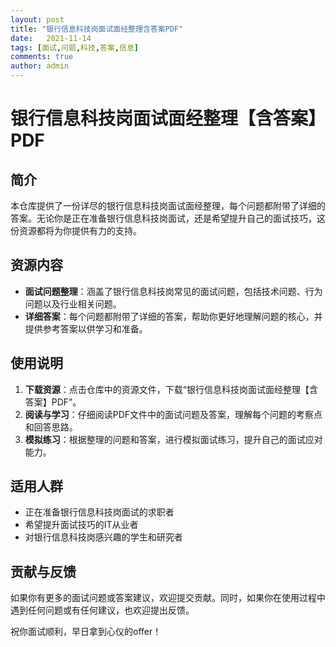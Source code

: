 ```yaml
---
layout: post
title: "银行信息科技岗面试面经整理含答案PDF"
date:   2021-11-14
tags: [面试,问题,科技,答案,信息]
comments: true
author: admin
---
```

# 银行信息科技岗面试面经整理【含答案】PDF

## 简介

本仓库提供了一份详尽的银行信息科技岗面试面经整理，每个问题都附带了详细的答案。无论你是正在准备银行信息科技岗面试，还是希望提升自己的面试技巧，这份资源都将为你提供有力的支持。

## 资源内容

- **面试问题整理**：涵盖了银行信息科技岗常见的面试问题，包括技术问题、行为问题以及行业相关问题。
- **详细答案**：每个问题都附带了详细的答案，帮助你更好地理解问题的核心，并提供参考答案以供学习和准备。

## 使用说明

1. **下载资源**：点击仓库中的资源文件，下载“银行信息科技岗面试面经整理【含答案】PDF”。
2. **阅读与学习**：仔细阅读PDF文件中的面试问题及答案，理解每个问题的考察点和回答思路。
3. **模拟练习**：根据整理的问题和答案，进行模拟面试练习，提升自己的面试应对能力。

## 适用人群

- 正在准备银行信息科技岗面试的求职者
- 希望提升面试技巧的IT从业者
- 对银行信息科技岗感兴趣的学生和研究者

## 贡献与反馈

如果你有更多的面试问题或答案建议，欢迎提交贡献。同时，如果你在使用过程中遇到任何问题或有任何建议，也欢迎提出反馈。

祝你面试顺利，早日拿到心仪的offer！